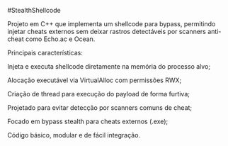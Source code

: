 #StealthShellcode

Projeto em C++ que implementa um shellcode para bypass, permitindo injetar cheats externos sem deixar rastros detectáveis por scanners anti-cheat como Echo.ac e Ocean.

Principais características:

Injeta e executa shellcode diretamente na memória do processo alvo;

Alocação executável via VirtualAlloc com permissões RWX;

Criação de thread para execução do payload de forma furtiva;

Projetado para evitar detecção por scanners comuns de cheat;

Focado em bypass stealth para cheats externos (.exe);

Código básico, modular e de fácil integração.
